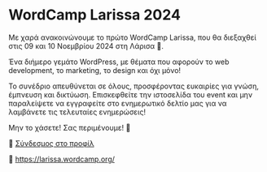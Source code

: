 # WordCamp Larissa 2024

Με χαρά ανακοινώνουμε το πρώτο WordCamp Larissa, που θα διεξαχθεί στις 09 και 10 Νοεμβρίου 2024 στη Λάρισα 🎉.

Ένα διήμερο γεμάτο WordPress, με θέματα που αφορούν το web development, το marketing, το design και όχι μόνο!

Το συνέδριο απευθύνεται σε όλους, προσφέροντας ευκαιρίες για γνώση, έμπνευση και δικτύωση. Επισκεφθείτε την ιστοσελίδα του event και μην παραλείψετε να εγγραφείτε στο ενημερωτικό δελτίο μας για να λαμβάνετε τις τελευταίες ενημερώσεις!

Μην το χάσετε! Σας περιμένουμε! 🐴

🔗 [Σύνδεσμος στο προφίλ](https://wpgreece.org/links/wcla2024)

🔗 https://larissa.wordcamp.org/